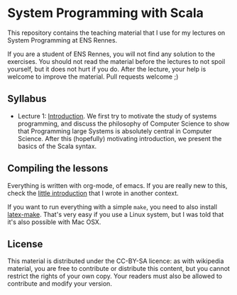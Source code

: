 # System Programming with Scala

This repository contains the teaching material that I use for my
lectures on System Programming at ENS Rennes.

If you are a student of ENS Rennes, you will not find any solution to
the exercises. You should not read the material before the lectures to
not spoil yourself, but it does not hurt if you do. After the lecture,
your help is welcome to improve the material. Pull requests welcome ;)

## Syllabus

- Lecture 1:
  [Introduction](https://github.com/mquinson/prog_scala/raw/master/Lecture1/scala_lect1.pdf).
  We first try to motivate the study of systems programming, and
  discuss the philosophy of Computer Science to show that Programming
  large Systems is absolutely central in Computer Science. After this
  (hopefully) motivating introduction, we present the basics of the
  Scala syntax.


## Compiling the lessons

Everything is written with org-mode, of emacs. If you are really new
to this, check the [little introduction](http://people.irisa.fr/Martin.Quinson/Research/Students/Methodo/)
that I wrote in another context.

If you want to run everything with a simple ```make```, you need to
also install [latex-make](https://www.ctan.org/pkg/latex-make). That's
very easy if you use a Linux system, but I was told that it's also
possible with Mac OSX. 

## License

This material is distributed under the CC-BY-SA licence: as with
wikipedia material, you are free to contribute or distribute this
content, but you cannot restrict the rights of your own copy. Your
readers must also be allowed to contribute and modify your version.